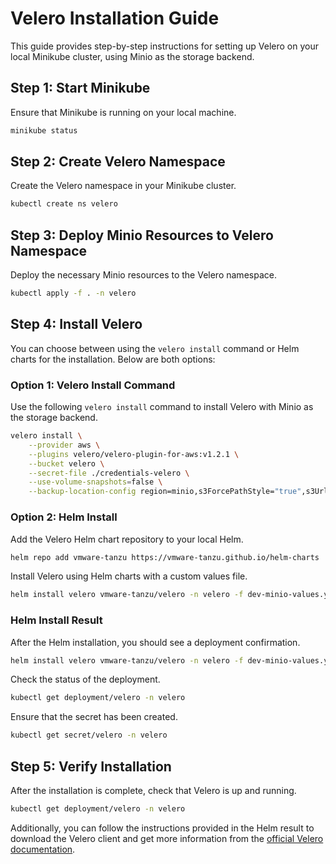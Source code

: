 # Velero Installation Guide

This guide provides step-by-step instructions for setting up Velero on your local Minikube cluster, using Minio as the storage backend.

## Step 1: Start Minikube

Ensure that Minikube is running on your local machine.

```bash
minikube status
```

## Step 2: Create Velero Namespace

Create the Velero namespace in your Minikube cluster.

```bash
kubectl create ns velero
```

## Step 3: Deploy Minio Resources to Velero Namespace

Deploy the necessary Minio resources to the Velero namespace.

```bash
kubectl apply -f . -n velero
```

## Step 4: Install Velero

You can choose between using the `velero install` command or Helm charts for the installation. Below are both options:

### Option 1: Velero Install Command

Use the following `velero install` command to install Velero with Minio as the storage backend.

```bash
velero install \
    --provider aws \
    --plugins velero/velero-plugin-for-aws:v1.2.1 \
    --bucket velero \
    --secret-file ./credentials-velero \
    --use-volume-snapshots=false \
    --backup-location-config region=minio,s3ForcePathStyle="true",s3Url=http://minio.velero.svc:9000
```

### Option 2: Helm Install

Add the Velero Helm chart repository to your local Helm.

```bash
helm repo add vmware-tanzu https://vmware-tanzu.github.io/helm-charts
```

Install Velero using Helm charts with a custom values file.

```bash
helm install velero vmware-tanzu/velero -n velero -f dev-minio-values.yaml
```

### Helm Install Result

After the Helm installation, you should see a deployment confirmation.

```bash
helm install velero vmware-tanzu/velero -n velero -f dev-minio-values.yaml
```

Check the status of the deployment.

```bash
kubectl get deployment/velero -n velero
```

Ensure that the secret has been created.

```bash
kubectl get secret/velero -n velero
```

## Step 5: Verify Installation

After the installation is complete, check that Velero is up and running.

```bash
kubectl get deployment/velero -n velero
```

Additionally, you can follow the instructions provided in the Helm result to download the Velero client and get more information from the [official Velero documentation](https://velero.io/docs).
